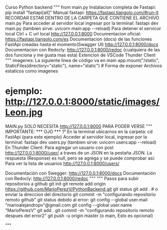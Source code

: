 Curso Python backend
"""
from main.py
Instalacion completa de Fastapi: pip install "fastapi[all]"
Manual fastapi: https://fastapi.tiangolo.com/#run-it
RECORDAR ESTAR DENTRO DE LA CARPETA QUE CONTIENE EL ARCHIVO main.py
Para acceder al servidor local ingresar por la terminal: fastapi dev main.py (tambien sirve: uvicorn main:app --reload)
Para detener el servicor local Ctrl + C
url local http://127.0.0.1:8000
Documentacion oficial: https://fastapi.tiangolo.com/es
Documentacion (docs) de las funciones FastApi creadas hasta el momento(Swagger UI) http://127.0.0.1:8000/docs
Documentacion con Redocly: http://127.0.0.1:8000/redoc (cualquiera de las dos funciona y me gusta mas esta)
Extencion de VSCode Thunder Client
"""
imagenes: La siguiente linea de código va en main
app.mount("/static", StaticFiles(directory="static"), name="static") # Forma de exponer Archivos estaticos como imagenes
# ejemplo: http://127.0.0.1:8000/static/images/Leon.jpg
MAIN.py SOLO NECESITA http://127.0.0.1:8000 PARA PODER VERSE
"""
IMPORTANTE: *** OJO ***
1° En la terminal ubicarnos en la carpeta: cd FastApi (para este ejemplo)
Acceder al servidor local, ingresar por la terminal: fastapi dev users.py (tambien sirve: uvicorn users:app --reload)
En Thunder Client: 
  Para agregar un usuario con post http://127.0.0.1:8000/user/ a traves de un JSON en la pestaña JSON.
    La respuesta (Response) es null, pero se agrega y se puede comprobar así:
  Para ver la lista de usuarios http://127.0.0.1:8000/users/
  
Documentación con Swegger: http://127.0.0.1:8000/docs
Documentación con Redocly: http://127.0.0.1:8000/redoc
"""
"""
Pasos para subir repositorios a github
git init
git remote add origin https://github.com/MarioPerezV/PythonBackend.git
git status
git add . # o enviar la direccion del directorio
git commit -m "configurando repositorio remoto github"
git status
  debido al error:
  git config --global user.mail "marioalejandropv"@gmail.com
  git config --global user.name "MarioPerezV"
git add .
git commit -m "configurando repositorio remoto despues del error2"
git push -u origin master (o main, Esto es opcional)

"""